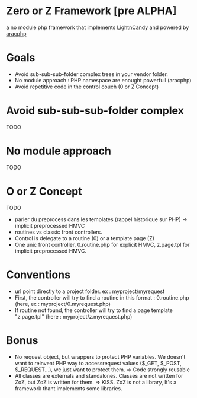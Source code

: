 # Zero or Z Framework [pre ALPHA]

a no module php framework that implements [LightnCandy](https://github.com/zordius/lightncandy) and powered by [aracphp](https://github.com/flavi1/aracphp)

# Goals

* Avoid sub-sub-sub-folder complex trees in your vendor folder.
* No module approach : PHP namespace are enought powerfull (aracphp)
* Avoid repetitive code in the control couch (0 or Z Concept)

# Avoid sub-sub-sub-folder complex

TODO

# No module approach

TODO

# O or Z Concept

TODO

*  parler du preprocess dans les templates (rappel historique sur PHP) -> implicit preprocessed HMVC
* routines vs classic front controllers.
* Control is delegate to a routine (0) or a template page (Z)
* One unic front controller, 0.routine.php for explicit HMVC, z.page.tpl for implicit preprocessed HMVC.

# Conventions

* url point directly to a project folder. ex : myproject/myrequest
* First, the controller will try to find a routine in this format : 0.routine.php (here, ex : myproject/0.myrequest.php)
* If routine not found, the controller will try to find a page template "z.page.tpl" (here : myproject/z.myrequest.php)

# Bonus

* No request object, but wrappers to protect PHP variables. We doesn't want to reinvent PHP way to accessrequest values ($_GET, $_POST, $_REQUEST...), we just want to protect them. => Code strongly reusable
* All classes are externals and standalones. Classes are not written for ZoZ, but ZoZ is written for them. => KISS. ZoZ is not a library, It's a framework thant implements some libraries.
